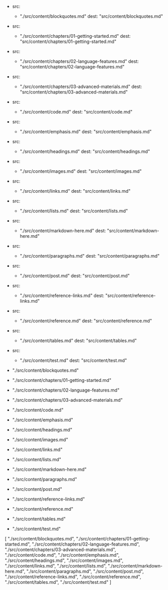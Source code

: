 

- src: 
    - "./src/content/blockquotes.md"
  dest: "src/content/blockquotes.md"
- src: 
    - "./src/content/chapters/01-getting-started.md"
  dest: "src/content/chapters/01-getting-started.md"
- src: 
    - "./src/content/chapters/02-language-features.md"
  dest: "src/content/chapters/02-language-features.md"
- src: 
    - "./src/content/chapters/03-advanced-materials.md"
  dest: "src/content/chapters/03-advanced-materials.md"
- src: 
    - "./src/content/code.md"
  dest: "src/content/code.md"
- src: 
    - "./src/content/emphasis.md"
  dest: "src/content/emphasis.md"
- src: 
    - "./src/content/headings.md"
  dest: "src/content/headings.md"
- src: 
    - "./src/content/images.md"
  dest: "src/content/images.md"
- src: 
    - "./src/content/links.md"
  dest: "src/content/links.md"
- src: 
    - "./src/content/lists.md"
  dest: "src/content/lists.md"
- src: 
    - "./src/content/markdown-here.md"
  dest: "src/content/markdown-here.md"
- src: 
    - "./src/content/paragraphs.md"
  dest: "src/content/paragraphs.md"
- src: 
    - "./src/content/post.md"
  dest: "src/content/post.md"
- src: 
    - "./src/content/reference-links.md"
  dest: "src/content/reference-links.md"
- src: 
    - "./src/content/reference.md"
  dest: "src/content/reference.md"
- src: 
    - "./src/content/tables.md"
  dest: "src/content/tables.md"
- src: 
    - "./src/content/test.md"
  dest: "src/content/test.md"

- "./src/content/blockquotes.md"
- "./src/content/chapters/01-getting-started.md"
- "./src/content/chapters/02-language-features.md"
- "./src/content/chapters/03-advanced-materials.md"
- "./src/content/code.md"
- "./src/content/emphasis.md"
- "./src/content/headings.md"
- "./src/content/images.md"
- "./src/content/links.md"
- "./src/content/lists.md"
- "./src/content/markdown-here.md"
- "./src/content/paragraphs.md"
- "./src/content/post.md"
- "./src/content/reference-links.md"
- "./src/content/reference.md"
- "./src/content/tables.md"
- "./src/content/test.md"

[
  "./src/content/blockquotes.md",
  "./src/content/chapters/01-getting-started.md",
  "./src/content/chapters/02-language-features.md",
  "./src/content/chapters/03-advanced-materials.md",
  "./src/content/code.md",
  "./src/content/emphasis.md",
  "./src/content/headings.md",
  "./src/content/images.md",
  "./src/content/links.md",
  "./src/content/lists.md",
  "./src/content/markdown-here.md",
  "./src/content/paragraphs.md",
  "./src/content/post.md",
  "./src/content/reference-links.md",
  "./src/content/reference.md",
  "./src/content/tables.md",
  "./src/content/test.md"
]
